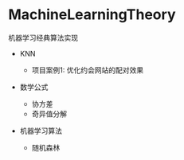 # MachineLearningTheory
机器学习经典算法实现

- KNN
  + 项目案例1: 优化约会网站的配对效果


- 数学公式
  + 协方差
  + 奇异值分解
- 机器学习算法
  + 随机森林
